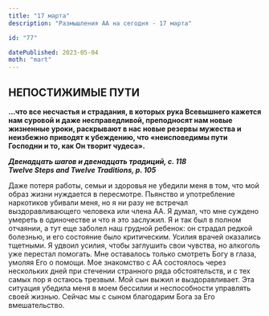```yaml
---
title: "17 марта"
description: "Размышления АА на сегодня - 17 марта"

id: "77"

datePublished: 2023-05-04
moth: "mart"
---
```


## НЕПОСТИЖИМЫЕ ПУТИ

**…что все несчастья и страдания, в которых рука Всевышнего кажется нам
суровой и даже несправедливой, преподносят нам новые жизненные уроки,
раскрывают в нас новые резервы мужества и неизбежно приводят к убеждению, что
«неисповедимы пути Господни и то, как Он творит чудеса».**

**_Двенадцать шагов и двенадцать традиций, с. 118  
Twelve Steps and Twelve Traditions, p. 105_**

Даже потеря работы, семьи и здоровья не убедили меня в том, что мой образ
жизни нуждается в пересмотре. Пьянство и употребление наркотиков убивали меня,
но я ни разу не встречал выздоравливающего человека или члена АА. Я думал, что
мне суждено умереть в одиночестве и что я это заслужил. Я и так был в полном
отчаянии, а тут еще заболел наш грудной ребенок: он страдал редкой болезнью, и
его состояние было критическим. Усилия врачей оказались тщетными. Я удвоил
усилия, чтобы заглушить свои чувства, но алкоголь уже перестал помогать. Мне
оставалось только смотреть Богу в глаза, умоляя Его о помощи. Мое знакомство с
АА состоялось через нескольких дней при стечении странного ряда обстоятельств,
и с тех самых пор я остаюсь трезвым. Мой сын выжил и выздоравливает. Эта
ситуация убедила меня в моем бессилии и неспособности управлять своей жизнью.
Сейчас мы с сыном благодарим Бога за Его вмешательство.
